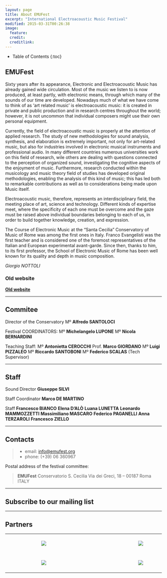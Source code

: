 ```yaml
---
layout: page
title: About EMUFest
excerpt: "International Electroacoustic Music Festival"
modified: 2015-03-31T00:26:38
image:
  feature:
  credit:
  creditlink:
---
```


* Table of Contents
{:toc}

## EMUFest

Sixty years after its appearance, Electronic and Electroacoustic Music has already gained wide circulation. Most of the music we listen to is now produced, at least partly, with electronic means, through which many of the sounds of our time are developed. Nowadays much of what we have come to think of as ‘art related music’ is electroacoustic music: it is created in private and public production and in research centres throughout the world; however, it is not uncommon that individual composers might use their own personal equipment.

Currently, the field of electroacoustic music is properly at the attention of applied research. The study of new methodologies for sound analysis, synthesis, and elaboration is extremely important, not only for art-related music, but also for industries involved in electronic musical instruments and professional audio. In many different countries numerous universities work on this field of research, wile others are dealing with questions connected to the perception of organized sound, investigating the cognitive aspects of the enjoyment of music. Furthermore, research conducted within the musicology and music theory field of studies has developed original methodologies, enabling the analysis of this kind of music; this has led both to remarkable contributions as well as to considerations being made upon Music itself.

Electroacoustic music, therefore, represents an interdisciplinary field, the meeting place of art, science and technology. Different kinds of expertise meet, where the specificity of each one must be overcome and the gaze must be raised above individual boundaries belonging to each of us, in order to build together knowledge, creation, and expression.

The Course of Electronic Music at the “Santa Cecilia” Conservatory of Music of Rome was among the first ones in Italy. Franco Evangelisti was the first teacher and is considered one of the foremost representatives of the Italian and European experimental avant-garde. Since then, thanks to him, to its first professor, the School of Electronic Music of Rome has been well known for its quality and depth in music composition.

_Giorgio NOTTOLI_

### Old website

[**Old website**](http://old.emufest.org)

----

## Commitee

Director of the Conservatory
Mº **Alfredo SANTOLOCI**

Festival COORDINATORS:
Mº **Michelangelo LUPONE**
Mº **Nicola BERNARDINI**

Teaching Staff:
Mº **Antonietta CEROCCHI**
Prof. **Marco GIORDANO**
Mº **Luigi PIZZALEO**
Mº **Riccardo SANTOBONI**
Mº **Federico SCALAS** (Tech Supervisor)

----

## Staff

Sound Director
**Giuseppe SILVI**

Staff Coordinator
**Marco DE MARTINO**

Staff
**Francesco BIANCO**
**Elena D’ALÒ**
**Luana LUNETTA**
**Leonardo MAMMOZZETTI**
**Massimiliano MASCARO**
**Federico PAGANELLI**
**Anna TERZAROLI**
**Francesco ZIELLO**

----

## Contacts

 > * email: info@emufest.org
 > * phone: (+39) 06 360967

Postal address of the festival committee:

 > **EMUFest**
 > Conservatorio S. Cecilia
 > Via dei Greci, 18 – 00187 Roma
 > ITALY

 ----  

 <!-- Begin MailChimp Signup Form -->
<div id="mc_embed_signup">
<form action="//emufest.us10.list-manage.com/subscribe/post?u=14348376c7c7aad2e21142dac&amp;id=f41e9f4b9c" method="post" id="mc-embedded-subscribe-form" name="mc-embedded-subscribe-form" class="validate" target="_blank" novalidate>
    <div id="mc_embed_signup_scroll">
	<h2>Subscribe to our mailing list</h2>
<div class="mc-field-group">

----

## Partners

<table>
<tr>
<td align="center">
	<div style="width: 12em; height: auto; padding: 20px;">
		<img src="{{site.url}}/images/partners/crm_logo.png">
		</image>
	</div>
</td>
<td align="center">
	<div style="width: 12em; height: auto; padding: 20px;">
		<img src="{{site.url}}/images/partners/radiocematlogo.png">
		</image>
	</div>
</td>
<td align="center">
	<div style="width: 12em; height: auto; padding: 20px;">
		<img src="{{site.url}}/images/partners/logo_cemat.gif">
		</image>
	</div>
</td>
</tr>
<tr>
<td align="center">
	<div style="width: 8em; height: auto; padding: 20px;">
		<img src="{{site.url}}/images/partners/LOGO_TOR_VERGATA.png">
		</image>
	</div>
</td>
<td align="center">
	<div style="width: 20em; height: auto; padding: 20px;">
		<img src="{{site.url}}/images/partners/Logo_SonicArts.png">
		</image>
	</div>
</td>
<td align="center">
	<div style="width: 14em; height: auto; padding: 20px;">
		<img src="{{site.url}}/images/partners/conservatorio.png">
		</image>
	</div>
</td>

</tr>
</table>
